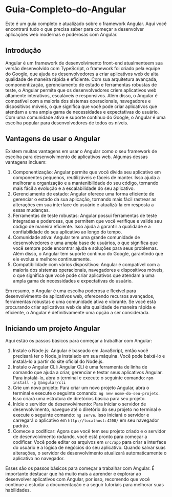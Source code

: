 # Guia-Completo-do-Angular

Este é um guia completo e atualizado sobre o framework Angular. Aqui você encontrará tudo o que precisa saber para começar a desenvolver aplicações web modernas e poderosas com Angular.

## Introdução

Angular é um framework de desenvolvimento front-end atualmenteem sua versão desenvolvido com TypeScript, o framework foi criado pela equipe do Google, que ajuda os desenvolvedores a criar aplicativos web de alta qualidade de maneira rápida e eficiente. Com sua arquitetura avançada, componentização, gerenciamento de estado e ferramentas robustas de teste, o Angular permite que os desenvolvedores criem aplicativos web altamente interativos, escaláveis e responsivos. Além disso, o Angular é compatível com a maioria dos sistemas operacionais, navegadores e dispositivos móveis, o que significa que você pode criar aplicativos que atendam a uma ampla gama de necessidades e expectativas do usuário. Com uma comunidade ativa e suporte contínuo do Google, o Angular é uma escolha popular para desenvolvedores de todos os níveis.

## Vantagens de usar o Angular

Existem muitas vantagens em usar o Angular como o seu framework de escolha para desenvolvimento de aplicativos web. Algumas dessas vantagens incluem:

1. Componentização: Angular permite que você divida seu aplicativo em componentes pequenos, reutilizáveis e fáceis de manter. Isso ajuda a melhorar a organização e a mantenibilidade do seu código, tornando mais fácil a evolução e a escalabilidade do seu aplicativo.
2. Gerenciamento de estado: Angular oferece uma forma eficiente de gerenciar o estado da sua aplicação, tornando mais fácil rastrear as alterações em sua interface do usuário e atualizá-la em resposta a essas mudanças.
3. Ferramentas de teste robustas: Angular possui ferramentas de teste integradas e poderosas, que permitem que você verifique e valide seu código de maneira eficiente. Isso ajuda a garantir a qualidade e a confiabilidade do seu aplicativo ao longo do tempo.
4. Comunidade ativa: Angular tem uma grande comunidade de desenvolvedores e uma ampla base de usuários, o que significa que você sempre pode encontrar ajuda e soluções para seus problemas. Além disso, o Angular tem suporte contínuo do Google, garantindo que ele evolua e melhore continuamente.
5. Compatibilidade com vários dispositivos: Angular é compatível com a maioria dos sistemas operacionais, navegadores e dispositivos móveis, o que significa que você pode criar aplicativos que atendam a uma ampla gama de necessidades e expectativas do usuário.

Em resumo, o Angular é uma escolha poderosa e flexível para desenvolvimento de aplicativos web, oferecendo recursos avançados, ferramentas robustas e uma comunidade ativa e vibrante. Se você está procurando criar aplicativos web de alta qualidade de maneira rápida e eficiente, o Angular é definitivamente uma opção a ser considerada.

## Iniciando um projeto Angular

Aqui estão os passos básicos para começar a trabalhar com Angular:

1. Instale o Node.js: Angular é baseado em JavaScript, então você precisará ter o Node.js instalado em sua máquina. Você pode baixá-lo e instalá-lo a partir do site oficial do Node.js.
2. Instale o Angular CLI: Angular CLI é uma ferramenta de linha de comando que ajuda a criar, gerenciar e testar seus aplicativos Angular. Para instalá-lo, abra o terminal e execute o seguinte comando: `npm install -g @angular/cli`
3. Crie um novo projeto: Para criar um novo projeto Angular, abra o terminal e execute o seguinte comando: `ng new nome-do-seu-projeto`. Isso criará uma estrutura de diretórios básica para seu projeto.
4. Inicie o servidor de desenvolvimento: Para iniciar o servidor de desenvolvimento, navegue até o diretório do seu projeto no terminal e execute o seguinte comando: `ng serve`. Isso iniciará o servidor e carregará o aplicativo em `http://localhost:4200/` em seu navegador padrão.
5. Comece a codificar: Agora que você tem seu projeto criado e o servidor de desenvolvimento rodando, você está pronto para começar a codificar. Você pode editar os arquivos em `src/app` para criar a interface do usuário e a lógica de negócios do seu aplicativo. Quando salvar suas alterações, o servidor de desenvolvimento atualizará automaticamente o aplicativo no navegador.

Esses são os passos básicos para começar a trabalhar com Angular. É importante destacar que há muito mais a aprender e explorar ao desenvolver aplicativos com Angular, por isso, recomendo que você continue a estudar a documentação e a seguir tutoriais para melhorar suas habilidades.
